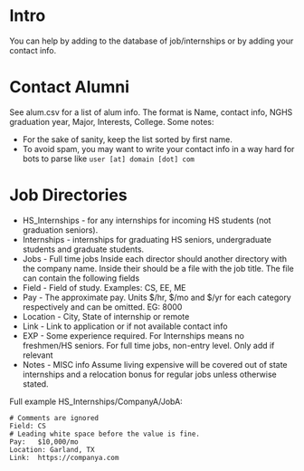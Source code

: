 # Intro
You can help by adding to the database of job/internships or by adding your contact info.

# Contact Alumni
See alum.csv for a list of alum info. The format is Name, contact info, NGHS graduation year, Major, Interests, College.
Some notes:
* For the sake of sanity, keep the list sorted by first name.
* To avoid spam, you may want to write your contact info in a way hard for bots to parse like `user [at] domain [dot] com`

# Job Directories
* HS_Internships - for any internships for incoming HS students (not graduation seniors).
* Internships    - internships for graduating HS seniors, undergraduate students and graduate students.
* Jobs           - Full time jobs
Inside each director should another directory with the company name. Inside their should be a file with the job title. The file can contain the following fields
* Field          - Field of study. Examples: CS, EE, ME
* Pay            - The approximate pay. Units $/hr, $/mo and $/yr for each category respectively and can be omitted. EG: 8000
* Location       - City, State of internship or remote
* Link           - Link to application or if not available contact info
* EXP            - Some experience required. For Internships means no freshmen/HS seniors. For full time jobs, non-entry level. Only add if relevant
* Notes          - MISC info
Assume living expensive will be covered out of state internships and a relocation bonus for regular jobs unless otherwise stated.

Full example
HS_Internships/CompanyA/JobA:

```
# Comments are ignored
Field: CS
# Leading white space before the value is fine.
Pay:   $10,000/mo
Location: Garland, TX
Link:  https://companya.com
```
